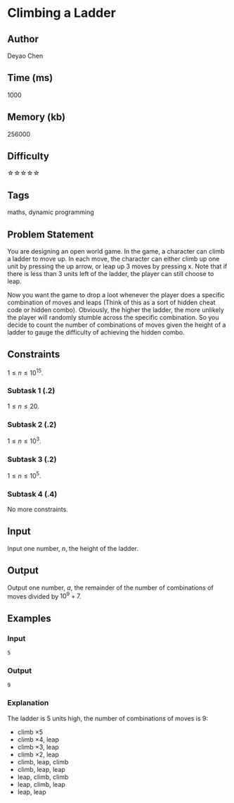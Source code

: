 # Climbing a Ladder

## Author

Deyao Chen

## Time (ms)

1000

## Memory (kb)

256000

## Difficulty 

☆☆☆☆☆

## Tags

maths, dynamic programming

## Problem Statement
You are designing an open world game. In the game, a character can climb a ladder to move up. In each move, the character can either climb up one unit by pressing the up arrow, or leap up $3$ moves by pressing x. Note that if there is less than $3$ units left of the ladder, the player can still choose to leap.

Now you want the game to drop a loot whenever the player does a specific combination of moves and leaps (Think of this as a sort of hidden cheat code or hidden combo). Obviously, the higher the ladder, the more unlikely the player will randomly stumble across the specific combination. So you decide to count the number of combinations of moves given the height of a ladder to gauge the difficulty of achieving the hidden combo.

## Constraints

$1 \le n \le 10^{15}$.

### Subtask 1 (.2)

$1 \le n \le 20$.

### Subtask 2 (.2)

$1 \le n \le 10^{3}$.

### Subtask 3 (.2)

$1 \le n \le 10^{5}$.

### Subtask 4 (.4)

No more constraints.

## Input

Input one number, $n$, the height of the ladder.

## Output

Output one number, $a$, the remainder of the number of combinations of moves divided by $10^{9} + 7$.

## Examples

### Input

```
5
```

### Output

```
9
```

### Explanation

The ladder is $5$ units high, the number of combinations of moves is $9$:

- climb $× 5$
- climb $× 4$, leap
- climb $× 3$, leap 
- climb $× 2$, leap
- climb, leap, climb
- climb, leap, leap
- leap, climb, climb
- leap, climb, leap
- leap, leap
